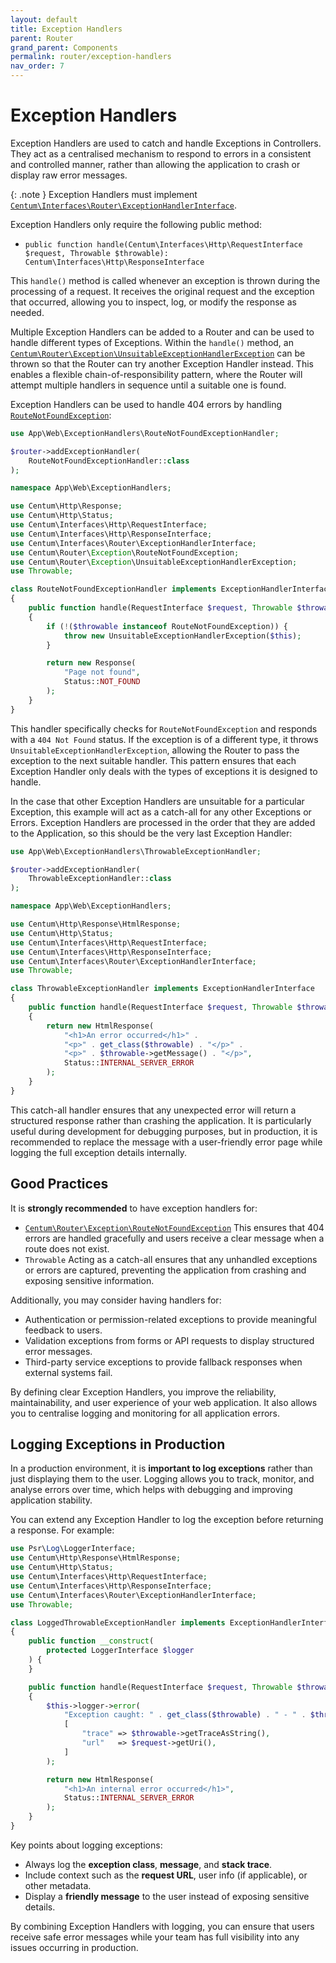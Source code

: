 ```yaml
---
layout: default
title: Exception Handlers
parent: Router
grand_parent: Components
permalink: router/exception-handlers
nav_order: 7
---
```




# Exception Handlers

Exception Handlers are used to catch and handle Exceptions in Controllers.
They act as a centralised mechanism to respond to errors in a consistent and controlled manner, rather than allowing the application to crash or display raw error messages.

{: .note }
Exception Handlers must implement [`Centum\Interfaces\Router\ExceptionHandlerInterface`](https://github.com/SidRoberts/centum/blob/main/src/Interfaces/Router/ExceptionHandlerInterface.php).

Exception Handlers only require the following public method:

- `public function handle(Centum\Interfaces\Http\RequestInterface $request, Throwable $throwable): Centum\Interfaces\Http\ResponseInterface`

This `handle()` method is called whenever an exception is thrown during the processing of a request.
It receives the original request and the exception that occurred, allowing you to inspect, log, or modify the response as needed.

Multiple Exception Handlers can be added to a Router and can be used to handle different types of Exceptions.
Within the `handle()` method, an [`Centum\Router\Exception\UnsuitableExceptionHandlerException`](https://github.com/SidRoberts/centum/blob/main/src/Router/Exception/UnsuitableExceptionHandlerException.php) can be thrown so that the Router can try another Exception Handler instead.
This enables a flexible chain-of-responsibility pattern, where the Router will attempt multiple handlers in sequence until a suitable one is found.

Exception Handlers can be used to handle 404 errors by handling [`RouteNotFoundException`](https://github.com/SidRoberts/centum/blob/main/src/Router/Exception/RouteNotFoundException.php):

```php
use App\Web\ExceptionHandlers\RouteNotFoundExceptionHandler;

$router->addExceptionHandler(
    RouteNotFoundExceptionHandler::class
);
```

```php
namespace App\Web\ExceptionHandlers;

use Centum\Http\Response;
use Centum\Http\Status;
use Centum\Interfaces\Http\RequestInterface;
use Centum\Interfaces\Http\ResponseInterface;
use Centum\Interfaces\Router\ExceptionHandlerInterface;
use Centum\Router\Exception\RouteNotFoundException;
use Centum\Router\Exception\UnsuitableExceptionHandlerException;
use Throwable;

class RouteNotFoundExceptionHandler implements ExceptionHandlerInterface
{
    public function handle(RequestInterface $request, Throwable $throwable): ResponseInterface
    {
        if (!($throwable instanceof RouteNotFoundException)) {
            throw new UnsuitableExceptionHandlerException($this);
        }

        return new Response(
            "Page not found",
            Status::NOT_FOUND
        );
    }
}
```

This handler specifically checks for `RouteNotFoundException` and responds with a `404 Not Found` status.
If the exception is of a different type, it throws `UnsuitableExceptionHandlerException`, allowing the Router to pass the exception to the next suitable handler.
This pattern ensures that each Exception Handler only deals with the types of exceptions it is designed to handle.

In the case that other Exception Handlers are unsuitable for a particular Exception, this example will act as a catch-all for any other Exceptions or Errors.
Exception Handlers are processed in the order that they are added to the Application, so this should be the very last Exception Handler:

```php
use App\Web\ExceptionHandlers\ThrowableExceptionHandler;

$router->addExceptionHandler(
    ThrowableExceptionHandler::class
);
```

```php
namespace App\Web\ExceptionHandlers;

use Centum\Http\Response\HtmlResponse;
use Centum\Http\Status;
use Centum\Interfaces\Http\RequestInterface;
use Centum\Interfaces\Http\ResponseInterface;
use Centum\Interfaces\Router\ExceptionHandlerInterface;
use Throwable;

class ThrowableExceptionHandler implements ExceptionHandlerInterface
{
    public function handle(RequestInterface $request, Throwable $throwable): ResponseInterface
    {
        return new HtmlResponse(
            "<h1>An error occurred</h1>" .
            "<p>" . get_class($throwable) . "</p>" .
            "<p>" . $throwable->getMessage() . "</p>",
            Status::INTERNAL_SERVER_ERROR
        );
    }
}
```

This catch-all handler ensures that any unexpected error will return a structured response rather than crashing the application.
It is particularly useful during development for debugging purposes, but in production, it is recommended to replace the message with a user-friendly error page while logging the full exception details internally.



## Good Practices

It is **strongly recommended** to have exception handlers for:

- [`Centum\Router\Exception\RouteNotFoundException`](https://github.com/SidRoberts/centum/blob/main/src/Router/Exception/RouteNotFoundException.php)
  This ensures that 404 errors are handled gracefully and users receive a clear message when a route does not exist.
- `Throwable`
  Acting as a catch-all ensures that any unhandled exceptions or errors are captured, preventing the application from crashing and exposing sensitive information.

Additionally, you may consider having handlers for:

- Authentication or permission-related exceptions to provide meaningful feedback to users.
- Validation exceptions from forms or API requests to display structured error messages.
- Third-party service exceptions to provide fallback responses when external systems fail.

By defining clear Exception Handlers, you improve the reliability, maintainability, and user experience of your web application.
It also allows you to centralise logging and monitoring for all application errors.



## Logging Exceptions in Production

In a production environment, it is **important to log exceptions** rather than just displaying them to the user.
Logging allows you to track, monitor, and analyse errors over time, which helps with debugging and improving application stability.

You can extend any Exception Handler to log the exception before returning a response. For example:

```php
use Psr\Log\LoggerInterface;
use Centum\Http\Response\HtmlResponse;
use Centum\Http\Status;
use Centum\Interfaces\Http\RequestInterface;
use Centum\Interfaces\Http\ResponseInterface;
use Centum\Interfaces\Router\ExceptionHandlerInterface;
use Throwable;

class LoggedThrowableExceptionHandler implements ExceptionHandlerInterface
{
    public function __construct(
        protected LoggerInterface $logger
    ) {
    }

    public function handle(RequestInterface $request, Throwable $throwable): ResponseInterface
    {
        $this->logger->error(
            "Exception caught: " . get_class($throwable) . " - " . $throwable->getMessage(),
            [
                "trace" => $throwable->getTraceAsString(),
                "url"   => $request->getUri(),
            ]
        );

        return new HtmlResponse(
            "<h1>An internal error occurred</h1>",
            Status::INTERNAL_SERVER_ERROR
        );
    }
}
```

Key points about logging exceptions:

- Always log the **exception class**, **message**, and **stack trace**.
- Include context such as the **request URL**, user info (if applicable), or other metadata.
- Display a **friendly message** to the user instead of exposing sensitive details.

By combining Exception Handlers with logging, you can ensure that users receive safe error messages while your team has full visibility into any issues occurring in production.
